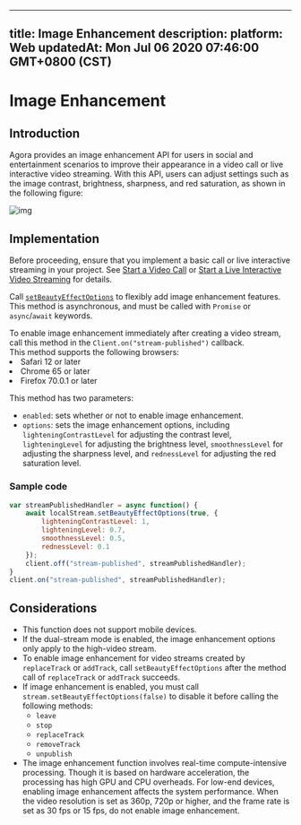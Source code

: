 
---
title: Image Enhancement
description: 
platform: Web
updatedAt: Mon Jul 06 2020 07:46:00 GMT+0800 (CST)
---
# Image Enhancement
## Introduction

Agora provides an image enhancement API for users in social and entertainment scenarios to improve their appearance in a video call or live interactive video streaming. With this API, users can adjust settings such as the image contrast, brightness, sharpness, and red saturation, as shown in the following figure:

![img](https://web-cdn.agora.io/docs-files/1553753660177)

## Implementation

Before proceeding, ensure that you implement a basic call or live interactive streaming in your project. See [Start a Video Call](../../en/Interactive%20Broadcast/start_call_web.md) or [Start a Live Interactive Video Streaming](../../en/Interactive%20Broadcast/start_live_web.md) for details.

Call [`setBeautyEffectOptions`](https://docs.agora.io/en/Interactive%20Broadcast/API%20Reference/web/interfaces/agorartc.stream.html#setbeautyeffectoptions) to flexibly add image enhancement features. This method is asynchronous, and must be called with `Promise` or `async`/`await` keywords.

<div class="alert info">To enable image enhancement immediately after creating a video stream, call this method in the <code>Client.on("stream-published")</code> callback.</div>

<div class="alert note">This method supports the following browsers:
  <li>Safari 12 or later</li>
<li>Chrome 65 or later</li>
<li>Firefox 70.0.1 or later</li></div>

This method has two parameters:

- `enabled`: sets whether or not to enable image enhancement.
- `options`: sets the image enhancement options, including `lighteningContrastLevel` for adjusting the contrast level, `lighteningLevel` for adjusting the brightness level, `smoothnessLevel` for adjusting the sharpness level, and `rednessLevel` for adjusting the red saturation level.

### Sample code

```javascript
var streamPublishedHandler = async function() {
    await localStream.setBeautyEffectOptions(true, {
        lighteningContrastLevel: 1,
        lighteningLevel: 0.7,
        smoothnessLevel: 0.5,
        rednessLevel: 0.1
    });
    client.off("stream-published", streamPublishedHandler);
}
client.on("stream-published", streamPublishedHandler);
```

## Considerations

- This function does not support mobile devices.
- If the dual-stream mode is enabled, the image enhancement options only apply to the high-video stream.
- To enable image enhancement for video streams created by `replaceTrack` or `addTrack`, call `setBeautyEffectOptions` after the method call of `replaceTrack` or `addTrack` succeeds.
- If image enhancement is enabled, you must call `stream.setBeautyEffectOptions(false)` to disable it before calling the following methods:
	- `leave`
	- `stop`
	- `replaceTrack`
	- `removeTrack`
	- `unpublish`
- The image enhancement function involves real-time compute-intensive processing. Though it is based on hardware acceleration, the processing has high GPU and CPU overheads. For low-end devices, enabling image enhancement affects the system performance. When the video resolution is set as 360p, 720p or higher, and the frame rate is set as 30 fps or 15 fps, do not enable image enhancement.
